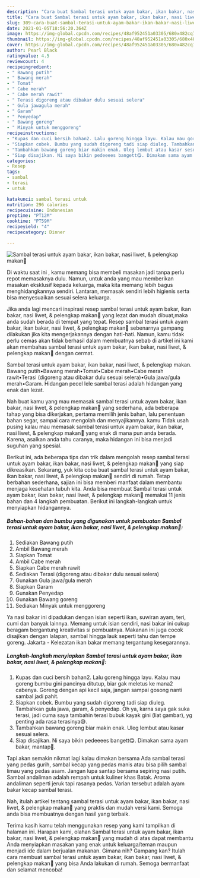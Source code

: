 ```yaml
---
description: "Cara buat Sambal terasi untuk ayam bakar, ikan bakar, nasi liwet, &amp;amp; pelengkap makan🤤 yang nikmat dan Mudah Dibuat"
title: "Cara buat Sambal terasi untuk ayam bakar, ikan bakar, nasi liwet, &amp;amp; pelengkap makan🤤 yang nikmat dan Mudah Dibuat"
slug: 309-cara-buat-sambal-terasi-untuk-ayam-bakar-ikan-bakar-nasi-liwet-and-amp-pelengkap-makan-yang-nikmat-dan-mudah-dibuat
date: 2021-01-05T18:56:20.364Z
image: https://img-global.cpcdn.com/recipes/48af952451a03305/680x482cq70/sambal-terasi-untuk-ayam-bakar-ikan-bakar-nasi-liwet-pelengkap-makan🤤-foto-resep-utama.jpg
thumbnail: https://img-global.cpcdn.com/recipes/48af952451a03305/680x482cq70/sambal-terasi-untuk-ayam-bakar-ikan-bakar-nasi-liwet-pelengkap-makan🤤-foto-resep-utama.jpg
cover: https://img-global.cpcdn.com/recipes/48af952451a03305/680x482cq70/sambal-terasi-untuk-ayam-bakar-ikan-bakar-nasi-liwet-pelengkap-makan🤤-foto-resep-utama.jpg
author: Pearl Black
ratingvalue: 4.5
reviewcount: 4
recipeingredient:
- " Bawang putih"
- " Bawang merah"
- " Tomat"
- " Cabe merah"
- " Cabe merah rawit"
- " Terasi digoreng atau dibakar dulu sesuai selera"
- " Gula jawagula merah"
- " Garam"
- " Penyedap"
- " Bawang goreng"
- " Minyak untuk menggoreng"
recipeinstructions:
- "Kupas dan cuci bersih bahan2. Lalu goreng hingga layu. Kalau mau goreng bumbu gini pancinya ditutup, biar gak meletus ke mana2 cabenya. Goreng dengan api kecil saja, jangan sampai gosong nanti sambal jadi pahit."
- "Siapkan cobek. Bumbu yang sudah digoreng tadi siap diuleg. Tambahkan gula jawa, garam, &amp; penyedap. Oh ya, karna saya gak suka terasi, jadi cuma saya tambahin terasi bubuk kayak gini (liat gambar), yg penting ada rasa terasinya😅."
- "Tambahkan bawang goreng biar makin enak. Uleg lembut atau kasar sesuai selera."
- "Siap disajikan. Ni saya bikin pedeeees bangett😋. Dimakan sama ayam bakar, mantap🤤."
categories:
- Resep
tags:
- sambal
- terasi
- untuk

katakunci: sambal terasi untuk 
nutrition: 296 calories
recipecuisine: Indonesian
preptime: "PT12M"
cooktime: "PT59M"
recipeyield: "4"
recipecategory: Dinner

---
```



![Sambal terasi untuk ayam bakar, ikan bakar, nasi liwet, &amp; pelengkap makan🤤](https://img-global.cpcdn.com/recipes/48af952451a03305/680x482cq70/sambal-terasi-untuk-ayam-bakar-ikan-bakar-nasi-liwet-pelengkap-makan🤤-foto-resep-utama.jpg)

Di waktu  saat ini , kamu memang bisa membeli masakan jadi tanpa perlu repot memasaknya dulu. Namun, untuk anda yang mau memberikan masakan eksklusif kepada keluarga, maka kita memang lebih bagus menghidangkannya sendiri. Lantaran, memasak sendiri lebih higienis serta bisa menyesuaikan sesuai selera keluarga.

Jika anda lagi mencari inspirasi resep sambal terasi untuk ayam bakar, ikan bakar, nasi liwet, &amp; pelengkap makan🤤 yang lezat dan mudah dibuat,maka anda sudah berada di tempat yang tepat. Resep sambal terasi untuk ayam bakar, ikan bakar, nasi liwet, &amp; pelengkap makan🤤  sebenarnya gampang dilakukan jika kita mengerjakannya dengan hati-hati. Namun, kamu tidak perlu cemas akan tidak berhasil dalam membuatnya 
sebab di artikel ini kami akan membahas sambal terasi untuk ayam bakar, ikan bakar, nasi liwet, &amp; pelengkap makan🤤 dengan cermat.  

Sambal terasi untuk ayam bakar, ikan bakar, nasi liwet, &amp; pelengkap makan. Bawang putih•Bawang merah•Tomat•Cabe merah•Cabe merah rawit•Terasi (digoreng atau dibakar dulu sesuai selera)•Gula jawa/gula merah•Garam. Hidangan pecel lele sambal terasi adalah hidangan yang enak dan lezat.

Nah buat kamu yang mau memasak sambal terasi untuk ayam bakar, ikan bakar, nasi liwet, &amp; pelengkap makan🤤 yang sederhana, ada beberapa tahap yang bisa dikerjakan, pertama memilih jenis bahan, lalu penentuan bahan segar, sampai cara mengolah dan menyajikannya. kamu Tidak usah pusing kalau mau memasak sambal terasi untuk ayam bakar, ikan bakar, nasi liwet, &amp; pelengkap makan🤤 yang enak di mana pun anda berada. Karena, asalkan anda  tahu caranya, maka hidangan ini bisa menjadi suguhan yang spesial.

Berikut ini, ada beberapa tips dan trik dalam mengolah resep sambal terasi untuk ayam bakar, ikan bakar, nasi liwet, &amp; pelengkap makan🤤 yang siap dikreasikan. Sekarang, yuk kita coba buat sambal terasi untuk ayam bakar, ikan bakar, nasi liwet, &amp; pelengkap makan🤤 sendiri di rumah. Tetap berbahan sederhana, sajian ini bisa memberi manfaat dalam membantu menjaga kesehatan tubuh kita. Anda bisa membuat Sambal terasi untuk ayam bakar, ikan bakar, nasi liwet, &amp; pelengkap makan🤤 memakai 11 jenis bahan dan 4 langkah pembuatan. Berikut ini langkah-langkah untuk menyiapkan hidangannya.

<!--inarticleads1-->

##### Bahan-bahan dan bumbu yang digunakan untuk pembuatan Sambal terasi untuk ayam bakar, ikan bakar, nasi liwet, &amp; pelengkap makan🤤:

1. Sediakan  Bawang putih
1. Ambil  Bawang merah
1. Siapkan  Tomat
1. Ambil  Cabe merah
1. Siapkan  Cabe merah rawit
1. Sediakan  Terasi (digoreng atau dibakar dulu sesuai selera)
1. Gunakan  Gula jawa/gula merah
1. Siapkan  Garam
1. Gunakan  Penyedap
1. Gunakan  Bawang goreng
1. Sediakan  Minyak untuk menggoreng


Ya nasi bakar ini dipadukan dengan isian seperti ikan, suwiran ayam, teri, cumi dan banyak lainnya. Memang untuk isian sendiri, nasi bakar ini cukup beragam bergantung kreativitas si pembuatnya. Makanan ini juga cocok disajikan dengan lalapan, sambal hingga lauk seperti tahu dan tempe goreng. Jakarta - Kelezatan ikan bakar memang tergantung kesegarannya. 

<!--inarticleads2-->

##### Langkah-langkah menyiapkan Sambal terasi untuk ayam bakar, ikan bakar, nasi liwet, &amp; pelengkap makan🤤:

1. Kupas dan cuci bersih bahan2. Lalu goreng hingga layu. Kalau mau goreng bumbu gini pancinya ditutup, biar gak meletus ke mana2 cabenya. Goreng dengan api kecil saja, jangan sampai gosong nanti sambal jadi pahit.
1. Siapkan cobek. Bumbu yang sudah digoreng tadi siap diuleg. Tambahkan gula jawa, garam, &amp; penyedap. Oh ya, karna saya gak suka terasi, jadi cuma saya tambahin terasi bubuk kayak gini (liat gambar), yg penting ada rasa terasinya😅.
1. Tambahkan bawang goreng biar makin enak. Uleg lembut atau kasar sesuai selera.
1. Siap disajikan. Ni saya bikin pedeeees bangett😋. Dimakan sama ayam bakar, mantap🤤.


Tapi akan semakin nikmat lagi kalau dimakan bersama Ada sambal terasi yang pedas gurih, sambal kecap yang pedas manis atau bisa pilih sambal limau yang pedas asam. Jangan lupa santap bersama sepiring nasi putih. Sambal andaliman adalah rempah untuk kuliner khas Batak. Aroma andaliman seperti jeruk tapi rasanya pedas. Varian tersebut adalah ayam bakar kecap sambal terasi. 

Nah, itulah artikel tentang  sambal terasi untuk ayam bakar, ikan bakar, nasi liwet, &amp; pelengkap makan🤤  yang praktis dan mudah versi kami. Semoga anda bisa membuatnya dengan hasil yang terbaik. 

Terima kasih kamu telah menggunakan resep yang kami tampilkan di halaman ini. Harapan kami, olahan  Sambal terasi untuk ayam bakar, ikan bakar, nasi liwet, &amp; pelengkap makan🤤 yang mudah di atas dapat membantu Anda menyiapkan masakan yang enak untuk keluarga/teman maupun menjadi ide dalam berjualan makanan. Gimana nih? Gampang kan? Itulah cara membuat sambal terasi untuk ayam bakar, ikan bakar, nasi liwet, &amp; pelengkap makan🤤 yang bisa Anda lakukan di rumah. Semoga bermanfaat dan selamat mencoba!

